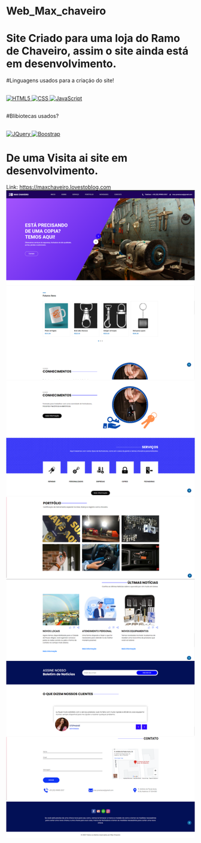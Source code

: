 # Web_Max_chaveiro
# Site Criado para uma loja do Ramo de Chaveiro, assim o site ainda está em desenvolvimento.
#Linguagens usados para a criaçáo do site!

<div style='display: inline_block'><br/>
<a href="https://developer.mozilla.org/pt-BR/docs/Web/HTML">
    <img aligh='center' alt='HTML5' src='https://img.shields.io/badge/HTML5-E34F26?style=for-the-badge&logo=html5&logoColor=white'/>
</a>
    
<a href="https://developer.mozilla.org/pt-BR/docs/Web/CSS">
    <img aligh='center' alt='CSS' src='https://img.shields.io/badge/CSS-239120?&style=for-the-badge&logo=css3&logoColor=white'/>
</a>

<a href="https://developer.mozilla.org/pt-BR/docs/Web/JavaScript">
    <img aligh='center' alt='JavaScript' src='https://img.shields.io/badge/JavaScript-F7DF1E?style=for-the-badge&logo=javascript&logoColor=black'/>
</a>
</div>

##
#Blibiotecas usados?

<div style='display: inline_block'><br/>
<a href="https://api.jquery.com">
    <img aligh='center' alt='JQuery' src='https://img.shields.io/badge/JQuery-E34F26?style=for-the-badge&logo=jh,jquery5&logoColor=white'/>
</a>

 <a href="https://getbootstrap.com/docs/5.3/getting-started/introduction/">
    <img aligh='center' alt='Boostrap' src='https://img.shields.io/badge/Boostrap-239120?&style=for-the-badge&logo=Boostrap3&logoColor=white'/>
</a>


# De uma Visita ai site em desenvolvimento.

Link: https://maxchaveiro.lovestoblog.com
<img src="https://github.com/samuel10752/Max_chaveiro/blob/master/Max_Chave/assets/img/Captura%20de%20tela_20230124_182132.png"/>
<img src="https://github.com/samuel10752/Max_chaveiro/blob/master/Max_Chave/assets/img/Captura%20de%20tela_20230124_182211.png"/>
<img src="https://github.com/samuel10752/Max_chaveiro/blob/master/Max_Chave/assets/img/Captura%20de%20tela_20230124_182229.png"/>    
<img src="https://github.com/samuel10752/Max_chaveiro/blob/master/Max_Chave/assets/img/Captura%20de%20tela_20230124_182238.png"/>
<img src="https://github.com/samuel10752/Max_chaveiro/blob/master/Max_Chave/assets/img/Captura%20de%20tela_20230124_182253.png"/>    
<img src="https://github.com/samuel10752/Max_chaveiro/blob/master/Max_Chave/assets/img/Captura%20de%20tela_20230124_182309.png"/>    
<img src="https://github.com/samuel10752/Max_chaveiro/blob/master/Max_Chave/assets/img/Captura%20de%20tela_20230124_182321.png"/>    
<img src="https://github.com/samuel10752/Max_chaveiro/blob/master/Max_Chave/assets/img/Captura%20de%20tela_20230124_182337.png"/>    
<img src="https://github.com/samuel10752/Max_chaveiro/blob/master/Max_Chave/assets/img/Captura%20de%20tela_20230124_182348.png"/>        
    
</div>
